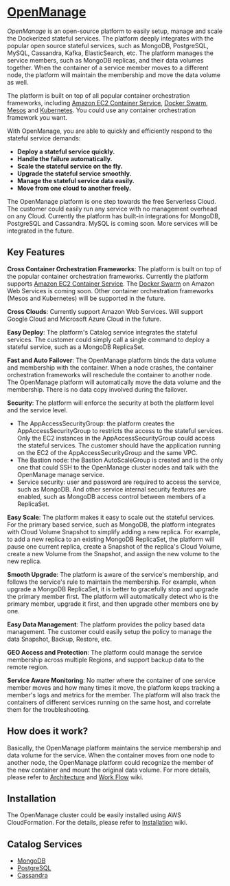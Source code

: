 # [OpenManage](https://github.com/cloudstax/openmanage)

*OpenManage* is an open-source platform to easily setup, manage and scale the Dockerized stateful services. The platform deeply integrates with the popular open source stateful services, such as MongoDB, PostgreSQL, MySQL, Cassandra, Kafka, ElasticSearch, etc. The platform manages the service members, such as MongoDB replicas, and their data volumes together. When the container of a service member moves to a different node, the platform will maintain the membership and move the data volume as well.

The platform is built on top of all popular container orchestration frameworks, including
[Amazon EC2 Container Service](https://aws.amazon.com/ecs/), [Docker Swarm](https://docs.docker.com/engine/swarm/), [Mesos](http://mesos.apache.org/) and [Kubernetes](https://kubernetes.io). You could use any container orchestration framework you want.

With OpenManage, you are able to quickly and efficiently respond to the stateful service demands:
* **Deploy a stateful service quickly.**
* **Handle the failure automatically.**
* **Scale the stateful service on the fly.**
* **Upgrade the stateful service smoothly.**
* **Manage the stateful service data easily.**
* **Move from one cloud to another freely.**

The OpenManage platform is one step towards the free Serverless Cloud. The customer could easily run any service with no management overhead on any Cloud. Currently the platform has built-in integrations for MongoDB, PostgreSQL and Cassandra. MySQL is coming soon. More services will be integrated in the future.

## Key Features

**Cross Container Orchestration Frameworks**: The platform is built on top of the popular container orchestration frameworks. Currently the platform supports [Amazon EC2 Container Service](https://aws.amazon.com/ecs/). The [Docker Swarm](https://docs.docker.com/engine/swarm/) on Amazon Web Services is coming soon. Other container orchestration frameworks (Mesos and Kubernetes) will be supported in the future.

**Cross Clouds**: Currently support Amazon Web Services. Will support Google Cloud and Microsoft Azure Cloud in the future.

**Easy Deploy**: The platform's Catalog service integrates the stateful services. The customer could simply call a single command to deploy a stateful service, such as a MongoDB ReplicaSet.

**Fast and Auto Failover**: The OpenManage platform binds the data volume and membership with the container. When a node crashes, the container orchestration frameworks will reschedule the container to another node. The OpenManage platform will automatically move the data volume and the membership. There is no data copy involved during the failover.

**Security**: The platform will enforce the security at both the platform level and the service level.
* The AppAccessSecurityGroup: the platform creates the AppAccessSecurityGroup to restricts the access to the stateful services. Only the EC2 instances in the AppAccessSecurityGroup could access the stateful services. The customer should have the application running on the EC2 of the AppAccessSecurityGroup and the same VPC.
* The Bastion node: the Bastion AutoScaleGroup is created and is the only one that could SSH to the OpenManage cluster nodes and talk with the OpenManage manage service.
* Service security: user and password are required to access the service, such as MongoDB. And other service internal security features are enabled, such as MongoDB access control between members of a ReplicaSet.

**Easy Scale**: The platform makes it easy to scale out the stateful services. For the primary based service, such as MongoDB, the platform integrates with Cloud Volume Snapshot to simplify adding a new replica. For example, to add a new replica to an existing MongoDB ReplicaSet, the platform will pause one current replica, create a Snapshot of the replica's Cloud Volume, create a new Volume from the Snapshot, and assign the new volume to the new replica.

**Smooth Upgrade**: The platform is aware of the service's membership, and follows the service's rule to maintain the membership. For example, when upgrade a MongoDB ReplicaSet, it is better to gracefully stop and upgrade the primary member first. The platform will automatically detect who is the primary member, upgrade it first, and then upgrade other members one by one.

**Easy Data Management**: The platform provides the policy based data management. The customer could easily setup the policy to manage the data Snapshot, Backup, Restore, etc.

**GEO Access and Protection**: The platform could manage the service membership across multiple Regions, and support backup data to the remote region.

**Service Aware Monitoring**: No matter where the container of one service member moves and how many times it move, the platform keeps tracking a member's logs and metrics for the member. The platform will also track the containers of different services running on the same host, and correlate them for the troubleshooting.

## How does it work?

Basically, the OpenManage platform maintains the service membership and data volume for the service. When the container moves from one node to another node, the OpenManage platform could recognize the member of the new container and mount the original data volume. For more details, please refer to [Architecture](https://github.com/cloudstax/openmanage/wiki/Architecture) and [Work Flow](https://github.com/cloudstax/openmanage/wiki/Work-Flows) wiki.

## Installation
The OpenManage cluster could be easily installed using AWS CloudFormation. For the details, please refer to [Installation](https://github.com/cloudstax/openmanage/wiki/Installation) wiki.

## Catalog Services
* [MongoDB](https://github.com/cloudstax/openmanage/tree/master/catalog/mongodb)
* [PostgreSQL](https://github.com/cloudstax/openmanage/tree/master/catalog/postgres)
* [Cassandra](https://github.com/cloudstax/openmanage/tree/master/catalog/cassandra)
